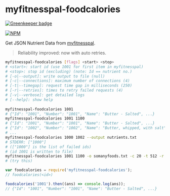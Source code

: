 # myfitnesspal-foodcalories

[![Greenkeeper badge](https://badges.greenkeeper.io/nodef/myfitnesspal-foodcalories.svg)](https://greenkeeper.io/)

[![NPM](https://nodei.co/npm/myfitnesspal-foodcalories.png)](https://nodei.co/npm/myfitnesspal-foodcalories/)

Get JSON Nutrient Data from [myfitnesspal].
> Reliability improved: now with auto retries.

```bash
myfitnesspal-foodcalories [flags] <start> <stop>
# <start>: start id (use 1001 for first item in myfitnesspal) 
# <stop>: stop id (excluding) (note: Id == nutrient no.) 
# [-o|--output]: write output to file (null) 
# [-c|--connections]: maximum number of connections (4) 
# [-t|--timegap]: request time gap in milliseconds (250) 
# [-r|--retries]: times to retry failed requests (4) 
# [-v|--verbose]: get detailed logs 
# [--help]: show help 
 
myfitnesspal-foodcalories 1001
# {"Id": "1001", "Number": "1001", "Name": "Butter - Salted", ...} 
myfitnesspal-foodcalories 1001 1100
# {"Id": "1001", "Number": "1001", "Name": "Butter - Salted", ...} 
# {"Id": "1002", "Number": "1002", "Name": "Butter, whipped, with salt", ...} 
# ... 
myfitnesspal-foodcalories 1000 1002 --output nutrients.txt
# STDERR: ["1000"] 
# (["1000"] is the list of failed ids) 
# (id 1001 is written to file) 
myfitnesspal-foodcalories 1001 1100 -o somanyfoods.txt -c 20 -t 512 -r 10 -v
# (try this) 
```

```javascript
var foodcalories = require('myfitnesspal-foodcalories');
// foodcalories(<id>)

foodcalories('1001').then((ans) => console.log(ans));
// {"Id": "1001", "Number": "1001", "Name": "Butter - Salted", ...}
```


[myfitnesspal]: https://www.myfitnesspal.com
